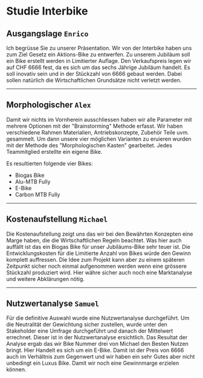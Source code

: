 # Studie Interbike 
## Ausgangslage ```Enrico```
Ich begrüsse Sie zu unserer Präsentation.
Wir von der Interbike haben uns zum Ziel Gesetz ein Aktions-Bike zu entwerfen. Zu unserem Jubiläum soll ein Bike erstellt werden in Limitierter Auflage. Den Verkaufspreis legen wir auf CHF 6666 fest, da es sich um das sechs Jährige Jubiläum handelt.
Es soll inovativ sein und in der Stückzahl von 6666 gebaut werden. Dabei sollen natürlich die Wirtschaftlichen Grundsätze nicht verletzt werden.

---

## Morphologischer ```Alex```
Damit wir nichts im Vornherein ausschliessen haben wir alle Parameter mit mehrere Optionen mit der "Brainstorming" Methode erfasst. Wir haben verschiedene Rahmen Materialien, Antriebskonzepte, Zubehör Teile uvm. gesammelt. Um dann unsere vier möglichen Varianten zu eruieren wurden mit der Methode des "Morphologischen Kasten" gearbeitet. Jedes Teammitglied erstellte ein eigene Bike.

Es resultierten folgende vier Bikes:

* Biogas Bike
* Alu-MTB Fully
* E-Bike
* Carbon MTB Fully

***
## Kostenaufstellung ```Michael```
Die Kostenaufstellung zeigt uns das wir bei den Bewährten Konzepten eine Marge haben, die die Wirtschaftlichen Regeln beachtet. Was hier auch auffällt ist das ein Biogas Bike für unser Jubiläums-Bike sehr teuer ist. Die Entwicklungskosten für die Limitierte Anzahl von Bikes würde den Gewinn komplett auffressen. Die Idee zum Projekt kann aber zu einem späteren Zeitpunkt sicher noch einmal aufgenommen werden wenn eine grössere Stückzahl produziert wird. Hier währe sicher auch noch eine Marktanalyse und weitere Abklärungen nötig.
***
## Nutzwertanalyse ```Samuel```
Für die definitive Auswahl wurde eine Nutzwertanalyse durchgeführt. Um die Neutralität der Gewichtung sicher zustellen, wurde unter den Stakeholder eine Umfrage durchgeführt und danach der Mittelwert errechnet. Dieser ist in der Nutzwertanalyse ersichtlich. Das Resultat der Analyse ergab das wir Bike Nummer drei von Michael den Besten Nutzen bringt. Hier Handelt es sich um ein E-Bike. Damit ist der Preis von 6666 auch im Verhältnis zum Gegenwert und wir haben ein sehr Gutes aber nicht unbedingt ein Luxus Bike. Damit wir noch eine Gewinnmarge erzielen können.
